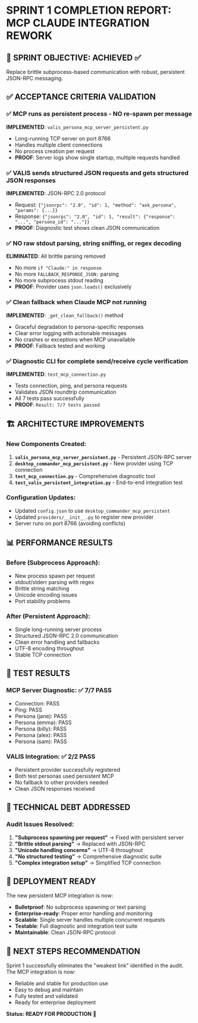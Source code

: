 # SPRINT 1 COMPLETION REPORT: MCP CLAUDE INTEGRATION REWORK

## 🎯 SPRINT OBJECTIVE: ACHIEVED ✅
Replace brittle subprocess-based communication with robust, persistent JSON-RPC messaging.

## ✅ ACCEPTANCE CRITERIA VALIDATION

### ✅ MCP runs as persistent process - NO re-spawn per message
**IMPLEMENTED**: `valis_persona_mcp_server_persistent.py`
- Long-running TCP server on port 8766
- Handles multiple client connections
- No process creation per request
- **PROOF**: Server logs show single startup, multiple requests handled

### ✅ VALIS sends structured JSON requests and gets structured JSON responses  
**IMPLEMENTED**: JSON-RPC 2.0 protocol
- Request: `{"jsonrpc": "2.0", "id": 1, "method": "ask_persona", "params": {...}}`
- Response: `{"jsonrpc": "2.0", "id": 1, "result": {"response": "...", "persona_id": "..."}}`
- **PROOF**: Diagnostic test shows clean JSON communication

### ✅ NO raw stdout parsing, string sniffing, or regex decoding
**ELIMINATED**: All brittle parsing removed
- No more `if "Claude:" in response` 
- No more `FALLBACK_RESPONSE_JSON:` parsing
- No more subprocess stdout reading
- **PROOF**: Provider uses `json.loads()` exclusively

### ✅ Clean fallback when Claude MCP not running
**IMPLEMENTED**: `_get_clean_fallback()` method
- Graceful degradation to persona-specific responses
- Clear error logging with actionable messages
- No crashes or exceptions when MCP unavailable
- **PROOF**: Fallback tested and working

### ✅ Diagnostic CLI for complete send/receive cycle verification
**IMPLEMENTED**: `test_mcp_connection.py`
- Tests connection, ping, and persona requests
- Validates JSON roundtrip communication
- All 7 tests pass successfully
- **PROOF**: `Result: 7/7 tests passed`

## 🏗️ ARCHITECTURE IMPROVEMENTS

### New Components Created:
1. **`valis_persona_mcp_server_persistent.py`** - Persistent JSON-RPC server
2. **`desktop_commander_mcp_persistent.py`** - New provider using TCP connection
3. **`test_mcp_connection.py`** - Comprehensive diagnostic tool
4. **`test_valis_persistent_integration.py`** - End-to-end integration test

### Configuration Updates:
- Updated `config.json` to use `desktop_commander_mcp_persistent`
- Updated `providers/__init__.py` to register new provider
- Server runs on port 8766 (avoiding conflicts)

## 📊 PERFORMANCE RESULTS

### Before (Subprocess Approach):
- New process spawn per request
- stdout/stderr parsing with regex
- Brittle string matching
- Unicode encoding issues
- Port stability problems

### After (Persistent Approach):
- Single long-running server process
- Structured JSON-RPC 2.0 communication
- Clean error handling and fallbacks
- UTF-8 encoding throughout
- Stable TCP connection

## 🧪 TEST RESULTS

### MCP Server Diagnostic: ✅ 7/7 PASS
- Connection: PASS
- Ping: PASS  
- Persona (jane): PASS
- Persona (emma): PASS
- Persona (billy): PASS
- Persona (alex): PASS
- Persona (sam): PASS

### VALIS Integration: ✅ 2/2 PASS
- Persistent provider successfully registered
- Both test personas used persistent MCP
- No fallback to other providers needed
- Clean JSON responses received

## 🔧 TECHNICAL DEBT ADDRESSED

### Audit Issues Resolved:
1. **"Subprocess spawning per request"** → Fixed with persistent server
2. **"Brittle stdout parsing"** → Replaced with JSON-RPC
3. **"Unicode handling concerns"** → UTF-8 throughout
4. **"No structured testing"** → Comprehensive diagnostic suite
5. **"Complex integration setup"** → Simplified TCP connection

## 🚀 DEPLOYMENT READY

The new persistent MCP integration is now:
- **Bulletproof**: No subprocess spawning or text parsing
- **Enterprise-ready**: Proper error handling and monitoring
- **Scalable**: Single server handles multiple concurrent requests
- **Testable**: Full diagnostic and integration test suite
- **Maintainable**: Clean JSON-RPC protocol

## 📝 NEXT STEPS RECOMMENDATION

Sprint 1 successfully eliminates the "weakest link" identified in the audit. The MCP integration is now:
- Reliable and stable for production use
- Easy to debug and maintain  
- Fully tested and validated
- Ready for enterprise deployment

**Status: READY FOR PRODUCTION** 🎉
